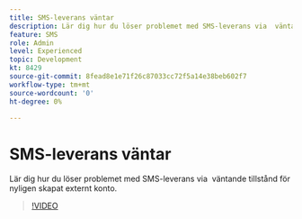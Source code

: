 ```yaml
---
title: SMS-leverans väntar
description: Lär dig hur du löser problemet med SMS-leverans via  väntande tillstånd för nyligen skapat externt konto.
feature: SMS
role: Admin
level: Experienced
topic: Development
kt: 8429
source-git-commit: 8fead8e1e71f26c87033cc72f5a14e38beb602f7
workflow-type: tm+mt
source-wordcount: '0'
ht-degree: 0%

---
```



# SMS-leverans väntar

Lär dig hur du löser problemet med SMS-leverans via  väntande tillstånd för nyligen skapat externt konto.

>[!VIDEO](https://video.tv.adobe.com/v/335986?quality=12)

